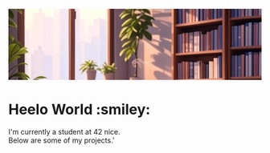 ![Bannière de profil](assets/banner.jpg)
<h1>Heelo World :smiley:</h1>
<p>I'm currently a student at 42 nice.<br/>Below are some of my projects.'</p>
